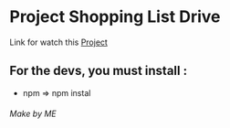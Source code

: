 # Project Shopping List Drive

Link for watch this [Project](https://fjulien.github.io/list_course/ "Project")

## For the devs, you must install :
 - npm => npm instal
 
###### Make by ME

